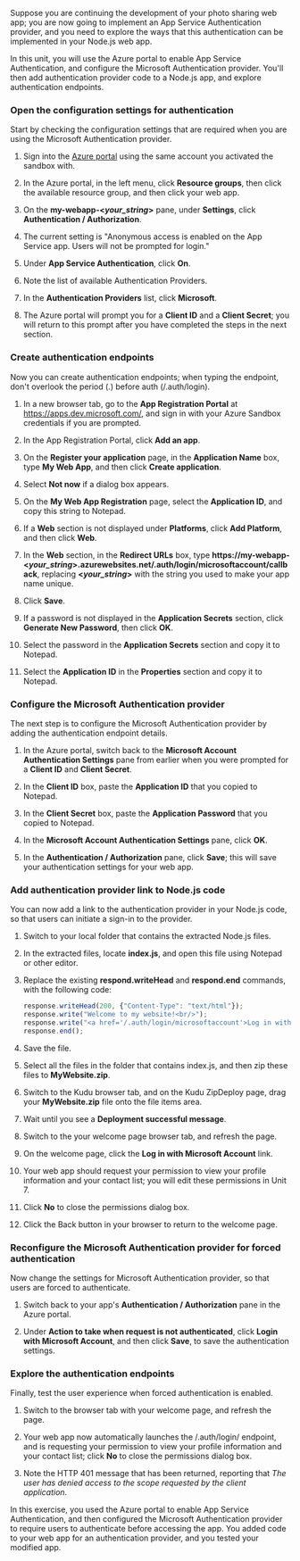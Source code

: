 Suppose you are continuing the development of your photo sharing web app; you are now going to implement an App Service Authentication provider, and you need to explore the ways that this authentication can be implemented in your Node.js web app.

In this unit, you will use the Azure portal to enable App Service Authentication, and configure the Microsoft Authentication provider. You'll then add authentication provider code to a Node.js app, and explore authentication endpoints.

### Open the configuration settings for authentication

Start by checking the configuration settings that are required when you are using the Microsoft Authentication provider.

1. Sign into the [Azure portal](https://portal.azure.com/learn.docs.microsoft.com?azure-portal=true) using the same account you activated the sandbox with.

1. In the Azure portal, in the left menu, click **Resource groups**, then click the available resource group, and then click your web app.

1. On the **my-webapp-\<_your_string_\>** pane, under **Settings**, click **Authentication / Authorization**.

1. The current setting is "Anonymous access is enabled on the App Service app. Users will not be prompted for login."

1. Under **App Service Authentication**, click **On**.

1. Note the list of available Authentication Providers.

1. In the **Authentication Providers** list, click **Microsoft**.

1. The Azure portal will prompt you for a **Client ID** and a **Client Secret**; you will return to this prompt after you have completed the steps in the next section.

### Create authentication endpoints

Now you can create authentication endpoints; when typing the endpoint, don't overlook the period (.) before auth (/.auth/login).

1. In a new browser tab, go to the **App Registration Portal** at https://apps.dev.microsoft.com/, and sign in with your Azure Sandbox credentials if you are prompted.

1. In the App Registration Portal, click **Add an app**.

1. On the **Register your application** page, in the **Application Name** box, type **My Web App**, and then click **Create application**.

1. Select **Not now** if a dialog box appears.

1. On the **My Web App Registration** page, select the **Application ID**, and copy this string to Notepad. 

1. If a **Web** section is not displayed under **Platforms**, click **Add Platform**, and then click **Web**.

1. In the **Web** section, in the **Redirect URLs** box, type **https://my-webapp-\<_your_string_\>.azurewebsites.net/.auth/login/microsoftaccount/callback**, replacing **\<_your_string_\>** with the string you used to make your app name unique.

1. Click **Save**.

1. If a password is not displayed in the **Application Secrets** section, click **Generate New Password**, then click **OK**.

1. Select the password in the **Application Secrets** section and copy it to Notepad.

1. Select the **Application ID** in the **Properties** section and copy it to Notepad.

### Configure the Microsoft Authentication provider

The next step is to configure the Microsoft Authentication provider by adding the authentication endpoint details.

1. In the Azure portal, switch back to the **Microsoft Account Authentication Settings** pane from earlier when you were prompted for a **Client ID** and **Client Secret**.

1. In the **Client ID** box, paste the **Application ID** that you copied to Notepad.

1. In the **Client Secret** box, paste the **Application Password** that you copied to Notepad.

1. In the **Microsoft Account Authentication Settings** pane, click **OK**.

1. In the **Authentication / Authorization** pane, click **Save**; this will save your authentication settings for your web app.

### Add authentication provider link to Node.js code

You can now add a link to the authentication provider in your Node.js code, so that users can initiate a sign-in to the provider.

1. Switch to your local folder that contains the extracted Node.js files.

1. In the extracted files, locate **index.js**, and open this file using Notepad or other editor.

1. Replace the existing **respond.writeHead** and **respond.end** commands, with the following code:

    ```javascript
    response.writeHead(200, {"Content-Type": "text/html"});
    response.write("Welcome to my website!<br/>");
    response.write("<a href='/.auth/login/microsoftaccount'>Log in with Microsoft Account</a>");
    response.end();
    ```

1. Save the file.

1. Select all the files in the folder that contains index.js, and then zip these files to **MyWebsite.zip**.

1. Switch to the Kudu browser tab, and on the Kudu ZipDeploy page, drag your **MyWebsite.zip** file onto the file items area.

1. Wait until you see a **Deployment successful message**.

1. Switch to the your welcome page browser tab, and refresh the page.

1. On the welcome page, click the **Log in with Microsoft Account** link.

1. Your web app should request your permission to view your profile information and your contact list; you will edit these permissions in Unit 7.

1. Click **No** to close the permissions dialog box.

1. Click the Back button in your browser to return to the welcome page.

### Reconfigure the Microsoft Authentication provider for forced authentication

Now change the settings for Microsoft Authentication provider, so that users are forced to authenticate.

1. Switch back to your app's **Authentication / Authorization** pane in the Azure portal.

1. Under **Action to take when request is not authenticated**, click **Login with Microsoft Account**, and then click **Save**, to save the authentication settings.

### Explore the authentication endpoints

Finally, test the user experience when forced authentication is enabled.

1. Switch to the browser tab with your welcome page, and refresh the page.

1. Your web app now automatically launches the /.auth/login/<provider> endpoint, and is requesting your permission to view your profile information and your contact list; click **No** to close the permissions dialog box.

1. Note the HTTP 401 message that has been returned, reporting that *The user has denied access to the scope requested by the client application*.

In this exercise, you used the Azure portal to enable App Service Authentication, and then configured the Microsoft Authentication provider to require users to authenticate before accessing the app. You added code to your web app for an authentication provider, and you tested your modified app.
